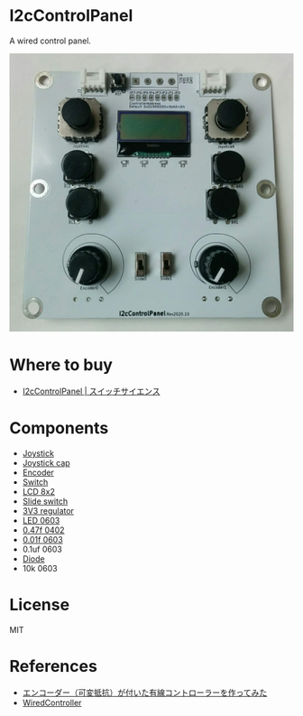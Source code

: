 # I2cControlPanel

A wired control panel.

![I2cControlPanel](./docs/I2cControlPanel.jpg)

# Where to buy

- [I2cControlPanel | スイッチサイエンス](https://www.switch-science.com/catalog/6824/)

# Components

- [Joystick](https://ja.aliexpress.com/item/4000540937190.html)
- [Joystick cap](https://ja.aliexpress.com/item/33035062962.html)
- [Encoder](https://ja.aliexpress.com/item/32783863247.html)
- [Switch](https://akizukidenshi.com/catalog/g/gP-09826/)
- [LCD 8x2](https://akizukidenshi.com/catalog/g/gP-06669/)
- [Slide switch](https://akizukidenshi.com/catalog/g/gP-12723/)
- [3V3 regulator](https://akizukidenshi.com/catalog/g/gI-10675/)
- [LED 0603](https://akizukidenshi.com/catalog/g/gI-06417/)
- [0.47f 0402](https://akizukidenshi.com/catalog/g/gP-07504/)
- [0.01f 0603](https://akizukidenshi.com/catalog/g/gP-13387/)
- 0.1uf 0603
- [Diode](https://akizukidenshi.com/catalog/g/gI-06467/)
- 10k 0603

# License

MIT

# References

- [エンコーダー（可変抵抗）が付いた有線コントローラーを作ってみた](https://asukiaaa.blogspot.com/2020/11/i2c-control-panel.html)
- [WiredController](https://github.com/asukiaaa/WiredControllerPcb)
